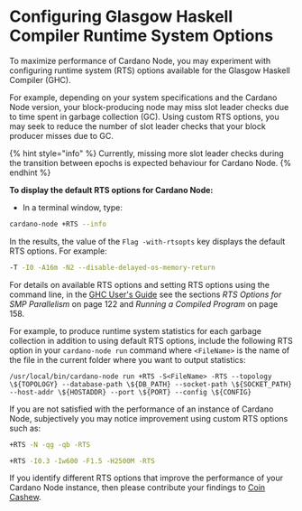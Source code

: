 # Configuring Glasgow Haskell Compiler Runtime System Options

To maximize performance of Cardano Node, you may experiment with configuring runtime system (RTS) options available for the Glasgow Haskell Compiler (GHC).

For example, depending on your system specifications and the Cardano Node version, your block-producing node may miss slot leader checks due to time spent in garbage collection (GC). Using custom RTS options, you may seek to reduce the number of slot leader checks that your block producer misses due to GC.

{% hint style="info" %}
Currently, missing more slot leader checks during the transition between epochs is expected behaviour for Cardano Node.
{% endhint %}

**To display the default RTS options for Cardano Node:**

- In a terminal window, type:
```bash
cardano-node +RTS --info
```

In the results, the value of the `Flag -with-rtsopts` key displays the default RTS options. For example:

```bash
-T -I0 -A16m -N2 --disable-delayed-os-memory-return
```

For details on available RTS options and setting RTS options using the command line, in the [GHC User's Guide](https://downloads.haskell.org/ghc/8.10.4/docs/users_guide.pdf) see the sections _RTS Options for SMP Parallelism_ on page 122 and _Running a Compiled Program_ on page 158.

For example, to produce runtime system statistics for each garbage collection in addition to using default RTS options, include the following RTS option in your `cardano-node run` command where `<FileName>` is the name of the file in the current folder where you want to output statistics:

`/usr/local/bin/cardano-node run +RTS -S<FileName> -RTS --topology \${TOPOLOGY} --database-path \${DB_PATH} --socket-path \${SOCKET_PATH} --host-addr \${HOSTADDR} --port \${PORT} --config \${CONFIG}`


If you are not satisfied with the performance of an instance of Cardano Node, subjectively you may notice improvement using custom RTS options such as:

```bash
+RTS -N -qg -qb -RTS
```

```bash
+RTS -I0.3 -Iw600 -F1.5 -H2500M -RTS
```
<!-- Reference:
https://forum.cardano.org/t/solving-the-cardano-node-huge-memory-usage-done/67032 -->

If you identify different RTS options that improve the performance of your Cardano Node instance, then please contribute your findings to [Coin Cashew](https://www.coincashew.com/).

